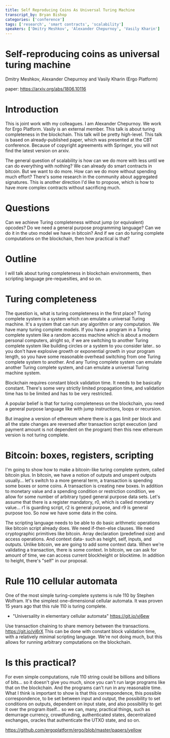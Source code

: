 ```yaml
---
title: Self Reproducing Coins As Universal Turing Machine
transcript_by: Bryan Bishop
categories: ['conference']
tags: ['research', 'smart contracts', 'scalability']
speakers: ['Dmitry Meshkov', 'Alexander Chepurnoy', 'Vasily Kharin']
---
```


# Self-reproducing coins as universal turing machine

Dmitry Meshkov, Alexander Chepurnoy and Vasily Kharin (Ergo Platform)

paper: <https://arxiv.org/abs/1806.10116>

# Introduction

This is joint work with my colleagues. I am Alexander Chepurnoy. We work for Ergo Platform. Vasily is an external member. This talk is about turing completeness in the blockchain. This talk will be pretty high-level. This talk is based on already-published paper, which was presented at the CBT conference. Because of copyright agreements with Springer, you will not find the latest version on arxiv.

The general question of scalability is how can we do more with less until we can do everything with nothing? We can already do smart contracts in bitcoin. But we want to do more. How can we do more without spending much effort? There's some research in the community about aggregated signatures. This is another direction I'd like to propose, which is how to have more complex contracts without sacrificng much.

# Questions

Can we achieve Turing completeness without jump (or equivalent) opcodes? Do we need a general purpose programming language? Can we do it in the utxo model we have in bitcoin? And if we can do turing complete computations on the blockchain, then how practical is that?

# Outline

I will talk about turing completeness in blockchain environments, then scripting language pre-requesities, and so on.

# Turing completeness

The question is, what is turing completeness in the first place? Turing complete system is a system which can emulate a universal Turing machine. It's a system that can run any algorithm or any computation. We have many turing complete models. If you have a program in a Turing complete system like a random access machine which is about a modern personal computers, alright so, if we are switching to another Turing complete system like building circles or a system to you consider later.. so you don't have explosive growth or exponential growth in your program length, so you have some reasonable overhead switching from one Turing complete system to another. And any Turing complete system can emulate another Turing complete system, and can emulate a universal Turing machine system.

Blockchain requires constant block validation time. It needs to be basically constant. There's some very strictly limited propagation time, and validation time has to be limited and has to be very restricted.

A popular belief is that for turing completeness on the blockchain, you need a general purpose language like with jump instructions, loops or recursion.

But imagine a version of ethereum where there is a gas limit per block and all the state changes are reversed after transaction script execution (and payment amount is not dependent on the program) then this new ethereum version is not turing complete.

# Bitcoin: boxes, registers, scripting

I'm going to show how to make a bitcoin-like turing complete system, called bitcoin plus. In bitcoin, we have a notion of outputs and unspent outputs usually... let's switch to a more general term, a transaction is spending some boxes or some coins. A transaction is creating new boxes. In addition to monetary value and a spending condition or restriction condition, we allow for some number of arbitrary typed general purpose data sets. Let's assume that there is a register mandatory, r0, which is called monetary value... r1 is guarding script, r2 is general purpose, and r9 is general purpose too. So now we have some data in the coins.

The scripting language needs to be able to do basic arithmetic operations like bitcoin script already does. We need if-then-else clauses. We need cryptographic primitives like bitcoin. Array declaration (predefined size) and access operations. And context data- such as height, self, inputs, and outputs. Unlike bitcoin, we are going to add some context data. When we're validating a transaction, there is some context. In bitcoin, we can ask for amount of time, we can access current blockheight or blocktime. In addition to height, there's "self" in our proposal.

# Rule 110 cellular automata

One of the most simple turing-complete systems is rule 110 by Stephen Wolfram. It's the simplest one-dimensional cellular automata. It was proven 15 years ago that this rule 110 is turing complete.

- "Universality in elementary cellular automata" <https://git.io/vj6ew>

Use transaction chaining to share memory between the transactions. <https://git.io/vj6rX> This can be done with constant block validation time, with a relatively minimal scripting language. We're not doing much, but this allows for running arbitrary computations on the blockchain.

# Is this practical?

For even simple computations, rule 110 string could be billions and billions of bits... so it doesn't give you much, since you can't run large programs like that on the blockchain. And the programs can't run in any reasonable time. What I think is important to show is that this correspondence, this possible correspondence, to be set between input and output, the possibility to set conditions on outputs, dependent on input state, and also possibility to get it over the program itself... so we can, many, practical things, such as demurrage currency, crowdfunding, authenticated states, decentralized exchanges, oracles that authenticate the UTXO state, and so on.

<https://github.com/ergoplatform/ergo/blob/master/papers/yellow>

